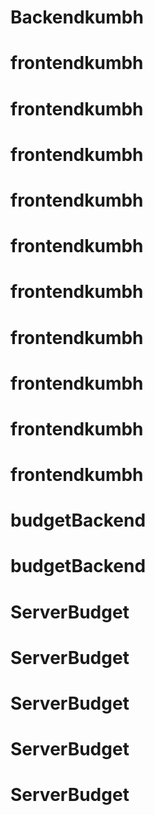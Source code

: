 # Backendkumbh
# frontendkumbh
# frontendkumbh
# frontendkumbh
# frontendkumbh
# frontendkumbh
# frontendkumbh
# frontendkumbh
# frontendkumbh
# frontendkumbh
# frontendkumbh
# budgetBackend
# budgetBackend
# ServerBudget
# ServerBudget
# ServerBudget
# ServerBudget
# ServerBudget
